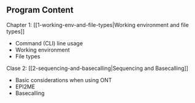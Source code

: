 ## Program Content

Chapter 1: [[1-working-env-and-file-types|Working environment and file types]]
- Command (CLI) line usage
- Working environment
- File types

Clase 2: [[2-sequencing-and-basecalling|Sequencing and Basecalling]]
- Basic considerations when using ONT
- EPI2ME
- Basecalling

